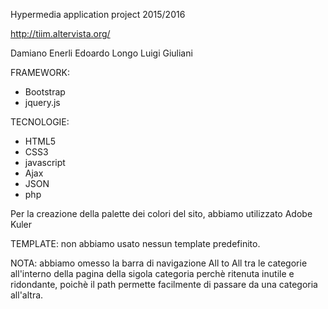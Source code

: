 Hypermedia application project 2015/2016

http://tiim.altervista.org/

Damiano Enerli
Edoardo Longo
Luigi Giuliani

FRAMEWORK:
- Bootstrap
- jquery.js

TECNOLOGIE:
- HTML5
- CSS3
- javascript
- Ajax
- JSON
- php
  
Per la creazione della palette dei colori del sito, abbiamo utilizzato Adobe Kuler    

TEMPLATE:
non abbiamo usato nessun template predefinito. 

NOTA:
abbiamo omesso la barra di navigazione All to All tra le categorie all'interno della pagina della sigola categoria perchè ritenuta inutile e ridondante, poichè  il path permette facilmente di passare da una categoria all'altra.
